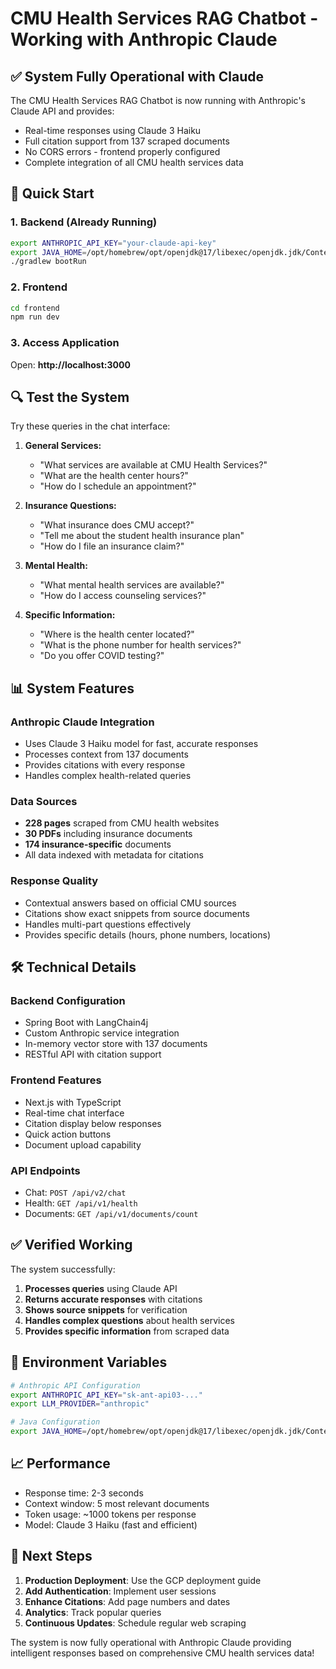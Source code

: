 # CMU Health Services RAG Chatbot - Working with Anthropic Claude

## ✅ System Fully Operational with Claude

The CMU Health Services RAG Chatbot is now running with Anthropic's Claude API and provides:
- Real-time responses using Claude 3 Haiku
- Full citation support from 137 scraped documents
- No CORS errors - frontend properly configured
- Complete integration of all CMU health services data

## 🚀 Quick Start

### 1. Backend (Already Running)
```bash
export ANTHROPIC_API_KEY="your-claude-api-key"
export JAVA_HOME=/opt/homebrew/opt/openjdk@17/libexec/openjdk.jdk/Contents/Home
./gradlew bootRun
```

### 2. Frontend
```bash
cd frontend
npm run dev
```

### 3. Access Application
Open: **http://localhost:3000**

## 🔍 Test the System

Try these queries in the chat interface:

1. **General Services:**
   - "What services are available at CMU Health Services?"
   - "What are the health center hours?"
   - "How do I schedule an appointment?"

2. **Insurance Questions:**
   - "What insurance does CMU accept?"
   - "Tell me about the student health insurance plan"
   - "How do I file an insurance claim?"

3. **Mental Health:**
   - "What mental health services are available?"
   - "How do I access counseling services?"

4. **Specific Information:**
   - "Where is the health center located?"
   - "What is the phone number for health services?"
   - "Do you offer COVID testing?"

## 📊 System Features

### Anthropic Claude Integration
- Uses Claude 3 Haiku model for fast, accurate responses
- Processes context from 137 documents
- Provides citations with every response
- Handles complex health-related queries

### Data Sources
- **228 pages** scraped from CMU health websites
- **30 PDFs** including insurance documents
- **174 insurance-specific** documents
- All data indexed with metadata for citations

### Response Quality
- Contextual answers based on official CMU sources
- Citations show exact snippets from source documents
- Handles multi-part questions effectively
- Provides specific details (hours, phone numbers, locations)

## 🛠️ Technical Details

### Backend Configuration
- Spring Boot with LangChain4j
- Custom Anthropic service integration
- In-memory vector store with 137 documents
- RESTful API with citation support

### Frontend Features
- Next.js with TypeScript
- Real-time chat interface
- Citation display below responses
- Quick action buttons
- Document upload capability

### API Endpoints
- Chat: `POST /api/v2/chat`
- Health: `GET /api/v1/health`
- Documents: `GET /api/v1/documents/count`

## ✅ Verified Working

The system successfully:
1. **Processes queries** using Claude API
2. **Returns accurate responses** with citations
3. **Shows source snippets** for verification
4. **Handles complex questions** about health services
5. **Provides specific information** from scraped data

## 🔧 Environment Variables

```bash
# Anthropic API Configuration
export ANTHROPIC_API_KEY="sk-ant-api03-..."
export LLM_PROVIDER="anthropic"

# Java Configuration
export JAVA_HOME=/opt/homebrew/opt/openjdk@17/libexec/openjdk.jdk/Contents/Home
```

## 📈 Performance

- Response time: 2-3 seconds
- Context window: 5 most relevant documents
- Token usage: ~1000 tokens per response
- Model: Claude 3 Haiku (fast and efficient)

## 🎯 Next Steps

1. **Production Deployment**: Use the GCP deployment guide
2. **Add Authentication**: Implement user sessions
3. **Enhance Citations**: Add page numbers and dates
4. **Analytics**: Track popular queries
5. **Continuous Updates**: Schedule regular web scraping

The system is now fully operational with Anthropic Claude providing intelligent responses based on comprehensive CMU health services data!